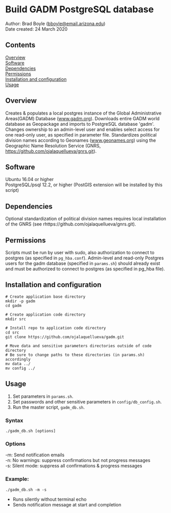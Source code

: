 # Build GADM PostgreSQL database

Author: Brad Boyle (bboyle@email.arizona.edu)  
Date created: 24 March 2020  


## Contents

[Overview](#overview)  
[Software](#software)  
[Dependencies](#dependencies)  
[Permissions](#permissions)  
[Installation and configuration](#installation-and-configuration)  
[Usage](#usage)  

## Overview

Creates & populates a local postgres instance of the Global Administrative Areas(GADM) Database (www.gadm.org). Downloads entire GADM world database as Geopackage and imports to PostgreSQL database 'gadm'. Changes ownership to an admin-level user and enables select access for one read-only user, as specified in parameter file. Standardizes political division names according to Geonames (www.geonames.org) using the Geographic Name Resolution Service (GNRS, https://github.com/ojalaquellueva/gnrs.git).

## Software

Ubuntu 16.04 or higher  
PostgreSQL/psql 12.2, or higher (PostGIS extension will be installed by this script)

## Dependencies

Optional standardization of political division names requires local installation of the GNRS (see rhttps://github.com/ojalaquellueva/gnrs.git). 

## Permissions

Scripts must be run by user with sudo, also authorization to connect to postgres (as specified in `pg_hba.conf`). Admin-level and read-only Postgres users for the gadm database (specified in `params.sh`) should already exist and must be authorized to connect to postgres (as specified in pg_hba file).

## Installation and configuration

```
# Create application base directory
mkdir -p gadm
cd gadm

# Create application code directory
mkdir src

# Install repo to application code directory
cd src
git clone https://github.com/ojalaquellueva/gadm.git

# Move data and sensitive parameters directories outside of code directory
# Be sure to change paths to these directories (in params.sh) accordingly
mv data ../
mv config ../
```

## Usage

1. Set parameters in `params.sh`.
2. Set passwords and other sensitive parameters in `config/db_config.sh`.
2. Run the master script, `gadm_db.sh`.

### Syntax

```
./gadm_db.sh [options]
```

### Options
-m: Send notification emails  
-n: No warnings: suppress confirmations but not progress messages  
-s: Silent mode: suppress all confirmations & progress messages  

### Example:

```
./gadm_db.sh -m -s
```
* Runs silently without terminal echo
* Sends notification message at start and completion



